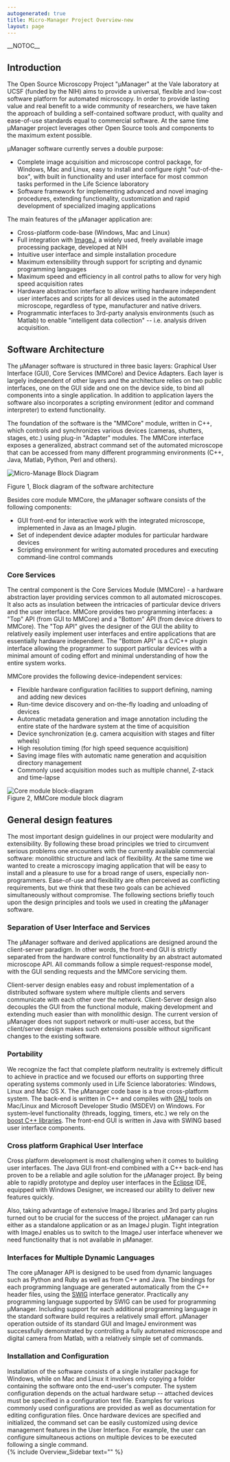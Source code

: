 ```yaml
---
autogenerated: true
title: Micro-Manager Project Overview-new
layout: page
---
```


\_\_NOTOC\_\_

## Introduction

The Open Source Microscopy Project "µManager" at the Vale laboratory at
UCSF (funded by the NIH) aims to provide a universal, flexible and
low-cost software platform for automated microscopy. In order to provide
lasting value and real benefit to a wide community of researchers, we
have taken the approach of building a self-contained software product,
with quality and ease-of-use standards equal to commercial software. At
the same time µManager project leverages other Open Source tools and
components to the maximum extent possible.

µManager software currently serves a double purpose:

  - Complete image acquisition and microscope control package, for
    Windows, Mac and Linux, easy to install and configure right
    "out-of-the-box", with built in functionality and user interface for
    most common tasks performed in the Life Science laboratory
  - Software framework for implementing advanced and novel imaging
    procedures, extending functionality, customization and rapid
    development of specialized imaging applications

  
The main features of the µManager application are:  

  - Cross-platform code-base (Windows, Mac and Linux)
  - Full integration with [ImageJ](http://rsb.info.nih.gov/ij/), a
    widely used, freely available image processing package, developed at
    NIH
  - Intuitive user interface and simple installation procedure
  - Maximum extensibility through support for scripting and dynamic
    programming languages
  - Maximum speed and efficiency in all control paths to allow for very
    high speed acquisition rates
  - Hardware abstraction interface to allow writing hardware independent
    user interfaces and scripts for all devices used in the automated
    microscope, regardless of type, manufacturer and native drivers.
  - Programmatic interfaces to 3rd-party analysis environments (such as
    Matlab) to enable "intelligent data collection" -- i.e. analysis
    driven acquisition.

## Software Architecture

The µManager software is structured in three basic layers: Graphical
User Interface (GUI), Core Services (MMCore) and Device Adapters. Each
layer is largely independent of other layers and the architecture relies
on two public interfaces, one on the GUI side and one on the device
side, to bind all components into a single application. In addition to
application layers the software also incorporates a scripting
environment (editor and command interpreter) to extend functionality.

The foundation of the software is the "MMCore" module, written in C++,
which controls and synchronizes various devices (cameras, shutters,
stages, etc.) using plug-in "Adapter" modules. The MMCore interface
exposes a generalized, abstract command set of the automated microscope
that can be accessed from many different programming environments (C++,
Java, Matlab, Python, Perl and others).

![Micro-Manage Block Diagram](media/Block_diagram.gif
"Micro-Manage Block Diagram")

Figure 1, Block diagram of the software architecture

Besides core module MMCore, the µManager software consists of the
following components:

  - GUI front-end for interactive work with the integrated microscope,
    implemented in Java as an ImageJ plugin.
  - Set of independent device adapter modules for particular hardware
    devices
  - Scripting environment for writing automated procedures and executing
    command-line control commands

### Core Services

The central component is the Core Services Module (MMCore) - a hardware
abstraction layer providing services common to all automated
microscopes. It also acts as insulation between the intricacies of
particular device drivers and the user interface. MMCore provides two
programming interfaces: a "Top" API (from GUI to MMCore) and a "Bottom"
API (from device drivers to MMCore). The "Top API" gives the designer of
the GUI the ability to relatively easily implement user interfaces and
entire applications that are essentially hardware independent. The
"Bottom API" is a C/C++ plugin interface allowing the programmer to
support particular devices with a minimal amount of coding effort and
minimal understanding of how the entire system works.

MMCore provides the following device-independent services:

  - Flexible hardware configuration facilities to support defining,
    naming and adding new devices
  - Run-time device discovery and on-the-fly loading and unloading of
    devices
  - Automatic metadata generation and image annotation including the
    entire state of the hardware system at the time of acquisition
  - Device synchronization (e.g. camera acquisition with stages and
    filter wheels)
  - High resolution timing (for high speed sequence acquisition)
  - Saving image files with automatic name generation and acquisition
    directory management
  - Commonly used acquisition modes such as multiple channel, Z-stack
    and time-lapse

![Core module block-diagram](media/Core_module.gif
"Core module block-diagram")  
Figure 2, MMCore module block diagram  
  

## General design features

The most important design guidelines in our project were modularity and
extensibility. By following these broad principles we tried to
circumvent serious problems one encounters with the currently available
commercial software: monolithic structure and lack of flexibility. At
the same time we wanted to create a microscopy imaging application that
will be easy to install and a pleasure to use for a broad range of
users, especially non-programmers. Ease-of-use and flexibility are often
perceived as conflicting requirements, but we think that these two goals
can be achieved simultaneously without compromise. The following
sections briefly touch upon the design principles and tools we used in
creating the µManager software.  

### Separation of User Interface and Services

The µManager software and derived applications are designed around the
client-server paradigm. In other words, the front-end GUI is strictly
separated from the hardware control functionality by an abstract
automated microscope API. All commands follow a simple request-response
model, with the GUI sending requests and the MMCore servicing them.

Client-server design enables easy and robust implementation of a
distributed software system where multiple clients and servers
communicate with each other over the network. Client-Server design also
decouples the GUI from the functional module, making development and
extending much easier than with monolithic design. The current version
of µManager does not support network or multi-user access, but the
client/server design makes such extensions possible without significant
changes to the existing software.

### Portability

We recognize the fact that complete platform neutrality is extremely
difficult to achieve in practice and we focused our efforts on
supporting three operating systems commonly used in Life Science
laboratories: Windows, Linux and Mac OS X. The µManager code base is a
true cross-platform system. The back-end is written in C++ and compiles
with [GNU](http://www.gnu.org/) tools on Mac/Linux and Microsoft
Developer Studio (MSDEV) on Windows. For system-level functionality
(threads, logging, timers, etc.) we rely on the [boost C++
libraries](http://www.boost.org/). The front-end GUI is written in Java
with SWING based user interface components.  

### Cross platform Graphical User Interface

Cross platform development is most challenging when it comes to building
user interfaces. The Java GUI front-end combined with a C++ back-end has
proven to be a reliable and agile solution for the µManager project. By
being able to rapidly prototype and deploy user interfaces in the
[Eclipse](http://www.eclipse.org) IDE, equipped with Windows Designer,
we increased our ability to deliver new features quickly.  
  
Also, taking advantage of extensive ImageJ libraries and 3rd party
plugins turned out to be crucial for the success of the project.
µManager can run either as a standalone application or as an ImageJ
plugin. Tight integration with ImageJ enables us to switch to the ImageJ
user interface whenever we need functionality that is not available in
µManager.  

### Interfaces for Multiple Dynamic Languages

The core µManager API is designed to be used from dynamic languages such
as Python and Ruby as well as from C++ and Java. The bindings for each
programming language are generated automatically from the C++ header
files, using the [SWIG](http://www.swig.org/) interface generator.
Practically any programming language supported by SWIG can be used for
programming µManager. Including support for each additional programming
language in the standard software build requires a relatively small
effort. µManager operation outside of its standard GUI and ImageJ
environment was successfully demonstrated by controlling a fully
automated microscope and digital camera from Matlab, with a relatively
simple set of commands.  

### Installation and Configuration

Installation of the software consists of a single installer package for
Windows, while on Mac and Linux it involves only copying a folder
containing the software onto the end-user's computer. The system
configuration depends on the actual hardware setup -- attached devices
must be specified in a configuration text file. Examples for various
commonly used configurations are provided as well as documentation for
editing configuration files. Once hardware devices are specified and
initialized, the command set can be easily customized using device
management features in the User Interface. For example, the user can
configure simultaneous actions on multiple devices to be executed
following a single command.  
{% include Overview_Sidebar text="" %}
